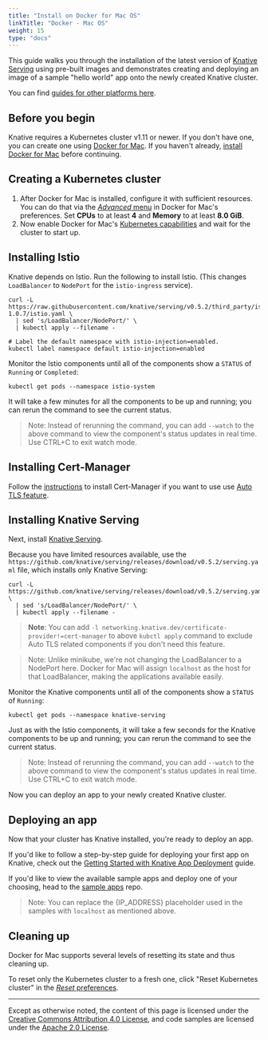 ```yaml
---
title: "Install on Docker for Mac OS"
linkTitle: "Docker - Mac OS"
weight: 15
type: "docs"
---
```


This guide walks you through the installation of the latest version of
[Knative Serving](https://github.com/knative/serving) using pre-built images and
demonstrates creating and deploying an image of a sample "hello world" app onto
the newly created Knative cluster.

You can find [guides for other platforms here](./README.md).

## Before you begin

Knative requires a Kubernetes cluster v1.11 or newer. If you don't have one, you
can create one using [Docker for Mac](https://docs.docker.com/docker-for-mac/).
If you haven't already,
[install Docker for Mac](https://docs.docker.com/docker-for-mac/install/) before
continuing.

## Creating a Kubernetes cluster

1. After Docker for Mac is installed, configure it with sufficient resources.
   You can do that via the
   [_Advanced_ menu](https://docs.docker.com/docker-for-mac/#advanced) in Docker
   for Mac's preferences. Set **CPUs** to at least **4** and **Memory** to at
   least **8.0 GiB**.
1. Now enable Docker for Mac's
   [Kubernetes capabilities](https://docs.docker.com/docker-for-mac/#kubernetes)
   and wait for the cluster to start up.

## Installing Istio

Knative depends on Istio. Run the following to install Istio. (This changes
`LoadBalancer` to `NodePort` for the `istio-ingress` service).

```shell
curl -L https://raw.githubusercontent.com/knative/serving/v0.5.2/third_party/istio-1.0.7/istio.yaml \
  | sed 's/LoadBalancer/NodePort/' \
  | kubectl apply --filename -

# Label the default namespace with istio-injection=enabled.
kubectl label namespace default istio-injection=enabled
```

Monitor the Istio components until all of the components show a `STATUS` of
`Running` or `Completed`:

```shell
kubectl get pods --namespace istio-system
```

It will take a few minutes for all the components to be up and running; you can
rerun the command to see the current status.

> Note: Instead of rerunning the command, you can add `--watch` to the above
> command to view the component's status updates in real time. Use CTRL+C to
> exit watch mode.

## Installing Cert-Manager

Follow the [instructions](../serving/installing-cert-manager.md) to install Cert-Manager if you want to use use [Auto TLS feature](../serving/using-auto-tls.md).

## Installing Knative Serving

Next, install [Knative Serving](https://github.com/knative/serving).

Because you have limited resources available, use the
`https://github.com/knative/serving/releases/download/v0.5.2/serving.yaml` file,
which installs only Knative Serving:

```shell
curl -L https://github.com/knative/serving/releases/download/v0.5.2/serving.yaml \
  | sed 's/LoadBalancer/NodePort/' \
  | kubectl apply --filename -
```

> **Note**: You can add `-l networking.knative.dev/certificate-provider!=cert-manager` to above `kubctl apply` command to 
> exclude Auto TLS related components if you don't need this feature.

> Note: Unlike minikube, we're not changing the LoadBalancer to a NodePort here.
> Docker for Mac will assign `localhost` as the host for that LoadBalancer,
> making the applications available easily.

Monitor the Knative components until all of the components show a `STATUS` of
`Running`:

```shell
kubectl get pods --namespace knative-serving
```

Just as with the Istio components, it will take a few seconds for the Knative
components to be up and running; you can rerun the command to see the current
status.

> Note: Instead of rerunning the command, you can add `--watch` to the above
> command to view the component's status updates in real time. Use CTRL+C to
> exit watch mode.

Now you can deploy an app to your newly created Knative cluster.

## Deploying an app

Now that your cluster has Knative installed, you're ready to deploy an app.

If you'd like to follow a step-by-step guide for deploying your first app on
Knative, check out the
[Getting Started with Knative App Deployment](./getting-started-knative-app.md)
guide.

If you'd like to view the available sample apps and deploy one of your choosing,
head to the [sample apps](../serving/samples/README.md) repo.

> Note: You can replace the {IP_ADDRESS} placeholder used in the samples with
> `localhost` as mentioned above.

## Cleaning up

Docker for Mac supports several levels of resetting its state and thus cleaning
up.

To reset only the Kubernetes cluster to a fresh one, click "Reset Kubernetes
cluster" in the
[_Reset_ preferences](https://docs.docker.com/docker-for-mac/#reset).

---

Except as otherwise noted, the content of this page is licensed under the
[Creative Commons Attribution 4.0 License](https://creativecommons.org/licenses/by/4.0/),
and code samples are licensed under the
[Apache 2.0 License](https://www.apache.org/licenses/LICENSE-2.0).
